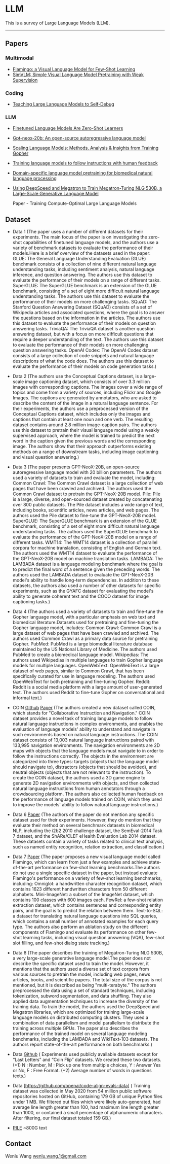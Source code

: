 # LLM

This is a survey of Large Language Models (LLM).

---------------------------------------

## Papers

### Multimodal
* [Flamingo: a Visual Language Model for Few-Shot Learning](https://arxiv.org/abs/2205.01068)
* [SimVLM: Simple Visual Language Model Pretraining with Weak Supervision](https://arxiv.org/abs/2108.10904)

### Coding
* [Teaching Large Language Models to Self-Debug](https://arxiv.org/abs/2304.05128)

### LLM
* [Finetuned Language Models Are Zero-Shot Learners](https://arxiv.org/abs/2109.01652)
* [Gpt-neox-20b: An open-source autoregressive language model](https://arxiv.org/abs/2204.06745)
* [Scaling Language Models: Methods, Analysis & Insights from Training Gopher](https://arxiv.org/abs/2112.11446)
* [Training language models to follow instructions with human feedback](https://proceedings.neurips.cc/paper_files/paper/2022/hash/b1efde53be364a73914f58805a001731-Abstract-Conference.html)
* [Domain-specific language model pretraining for biomedical natural language processing](https://dl.acm.org/doi/abs/10.1145/3458754?casa_token=P-T8trc32d8AAAAA:94zBcf_gj0Ht5jLClGczKrM22PkBDJGvBHtYgI3P76BJHqz8OnfZsi8d7XAyfV4Nm0YbQsXtKFrf)
* [Using DeepSpeed and Megatron to Train Megatron-Turing NLG 530B, a Large-Scale Generative Language Model](https://arxiv.org/abs/2201.11990)

  Paper - Training Compute-Optimal Large Language Models
  


## Dataset
* Data 1 (The paper uses a number of different datasets for their experiments. The main focus of the paper is on investigating the zero-shot capabilities of finetuned language models, and the authors use a variety of benchmark datasets to evaluate the performance of their models.Here is a brief overview of the datasets used in the paper:
GLUE: The General Language Understanding Evaluation (GLUE) benchmark consists of a collection of nine different natural language understanding tasks, including sentiment analysis, natural language inference, and question answering. The authors use this dataset to evaluate the performance of their models on a range of different tasks.
SuperGLUE: The SuperGLUE benchmark is an extension of the GLUE benchmark, consisting of a set of eight more difficult natural language understanding tasks. The authors use this dataset to evaluate the performance of their models on more challenging tasks.
SQuAD: The Stanford Question Answering Dataset (SQuAD) consists of a set of Wikipedia articles and associated questions, where the goal is to answer the questions based on the information in the articles. The authors use this dataset to evaluate the performance of their models on question answering tasks.
TriviaQA: The TriviaQA dataset is another question answering dataset, but with a focus on more difficult questions that require a deeper understanding of the text. The authors use this dataset to evaluate the performance of their models on more challenging question answering tasks.
OpenAI Codex: The OpenAI Codex dataset consists of a large collection of code snippets and natural language descriptions of what the code does. The authors use this dataset to evaluate the performance of their models on code generation tasks.)

* Data 2 (The authors use the Conceptual Captions dataset, is a large-scale image captioning dataset, which consists of over 3.3 million images with corresponding captions. The images cover a wide range of topics and come from a variety of sources, including Flickr and Google Images. The captions are generated by annotators, who are asked to describe the content of the image in a natural language sentence.
For their experiments, the authors use a preprocessed version of the Conceptual Captions dataset, which includes only the images and captions that contain at least one noun and one verb. The resulting dataset contains around 2.8 million image-caption pairs.
The authors use this dataset to pretrain their visual language model using a weakly supervised approach, where the model is trained to predict the next word in the caption given the previous words and the corresponding image. The authors show that their approach outperforms existing methods on a range of downstream tasks, including image captioning and visual question answering.)

* Data 3 (The paper presents GPT-NeoX-20B, an open-source autoregressive language model with 20 billion parameters. The authors used a variety of datasets to train and evaluate the model, including:
Common Crawl: The Common Crawl dataset is a large collection of web pages that have been crawled and archived. The authors used the Common Crawl dataset to pretrain the GPT-NeoX-20B model.
Pile: Pile is a large, diverse, and open-sourced dataset created by concatenating over 800 public datasets. The Pile dataset includes a wide range of text, including books, scientific articles, news articles, and web pages. The authors used the Pile dataset to fine-tune the GPT-NeoX-20B model.
SuperGLUE: The SuperGLUE benchmark is an extension of the GLUE benchmark, consisting of a set of eight more difficult natural language understanding tasks. The authors used the SuperGLUE benchmark to evaluate the performance of the GPT-NeoX-20B model on a range of different tasks.
WMT14: The WMT14 dataset is a collection of parallel corpora for machine translation, consisting of English and German text. The authors used the WMT14 dataset to evaluate the performance of the GPT-NeoX-20B model on machine translation tasks.
LAMBADA: The LAMBADA dataset is a language modeling benchmark where the goal is to predict the final word of a sentence given the preceding words. The authors used the LAMBADA dataset to evaluate the GPT-NeoX-20B model's ability to handle long-term dependencies.
In addition to these datasets, the authors also used a number of other datasets for specific experiments, such as the GYAFC dataset for evaluating the model's ability to generate coherent text and the COCO dataset for image captioning tasks.)

* Data 4 (The authors used a variety of datasets to train and fine-tune the Gopher language model, with a particular emphasis on web text and biomedical literature.Datasets used for pretraining and fine-tuning the Gopher language model, includes:
Common Crawl: Common Crawl is a large dataset of web pages that have been crawled and archived. The authors used Common Crawl as a primary data source for pretraining Gopher.
PubMed: PubMed is a large biomedical literature database maintained by the US National Library of Medicine. The authors used PubMed to create a biomedical language model.
Wikipedias: The authors used Wikipedias in multiple languages to train Gopher language models for multiple languages.
OpenWebText: OpenWebText is a large dataset of web pages, similar to Common Crawl, that has been specifically curated for use in language modeling. The authors used OpenWebText for both pretraining and fine-tuning Gopher.
Reddit: Reddit is a social media platform with a large amount of user-generated text. The authors used Reddit to fine-tune Gopher on conversational and informal text.)

* COIN [Github]() [Paper]() (The authors created a new dataset called COIN, which stands for "Collaborative Instruction and Navigation." COIN dataset provides a novel task of training language models to follow natural language instructions in complex environments, and enables the evaluation of language models' ability to understand and navigate in such environments based on natural language instructions..The COIN dataset consists of 13,003 natural language instructions paired with 133,995 navigation environments. The navigation environments are 2D maps with objects that the language models must navigate to in order to follow the instructions correctly. The objects in the environment are categorized into three types: targets (objects that the language model should navigate to), distractors (objects that should be avoided), and neutral objects (objects that are not relevant to the instruction).
To create the COIN dataset, the authors used a 3D game engine to generate 2D navigation environments with objects, and then collected natural language instructions from human annotators through a crowdsourcing platform. The authors also collected human feedback on the performance of language models trained on COIN, which they used to improve the models' ability to follow natural language instructions.)

* Data 6 [Paper]() (The authors of the paper do not mention any specific dataset used for their experiments. However, they do mention that they evaluate their method on several benchmark datasets in biomedical NLP, including the i2b2 2010 challenge dataset, the SemEval-2014 Task 7 dataset, and the ShARe/CLEF eHealth Evaluation Lab 2014 dataset. These datasets contain a variety of tasks related to clinical text analysis, such as named entity recognition, relation extraction, and classification.)

* Data 7 [Paper]() (The paper proposes a new visual language model called Flamingo, which can learn from just a few examples and achieve state-of-the-art performance on few-shot learning benchmarks.The authors do not use a single specific dataset in the paper, but instead evaluate Flamingo's performance on a variety of few-shot learning benchmarks, including:
Omniglot: a handwritten character recognition dataset, which contains 1623 different handwritten characters from 50 different alphabets.
Mini-ImageNet: a subset of the ImageNet dataset, which contains 100 classes with 600 images each.
FewRel: a few-shot relation extraction dataset, which contains sentences and corresponding entity pairs, and the goal is to predict the relation between them.
Text-to-SQL: a dataset for translating natural language questions into SQL queries, which contains a small number of annotated examples for each query type.
The authors also perform an ablation study on the different components of Flamingo and evaluate its performance on other few-shot learning tasks, including visual question answering (VQA), few-shot slot filling, and few-shot dialog state tracking.)

* Data 8 (The paper describes the training of Megatron-Turing NLG 530B, a very large-scale generative language model.The paper does not describe the specific dataset used to train the model. However, it mentions that the authors used a diverse set of text corpora from various sources to pretrain the model, including web pages, news articles, books, and scientific papers. The total size of the corpus is not mentioned, but it is described as being "multi-terabyte."
The authors preprocessed the data using a set of standard techniques, including tokenization, subword segmentation, and data shuffling. They also applied data augmentation techniques to increase the diversity of the training data.
To train the model, the authors used the DeepSpeed and Megatron libraries, which are optimized for training large-scale language models on distributed computing clusters. They used a combination of data parallelism and model parallelism to distribute the training across multiple GPUs.
The paper also describes the performance of the trained model on several language modeling benchmarks, including the LAMBADA and WikiText-103 datasets. The authors report state-of-the-art performance on both benchmarks.)

* Data [Github](https://github.com/kojima-takeshi188/zero_shot_cot) ( Experiments used publicly available datasets except for “Last
Letters” and “Coin Flip” datasets. We created these two datasets.
(*1) N : Number, M : Pick up one from multiple choices, Y : Answer Yes or No, F : Free Format.
(*2) Average number of words in questions texts.) 
 
* Data [https://github.com/openai/code-align-evals-data] ( Training dataset was collected in May 2020 from 54 million public software repositories hosted on GitHub, containing 179 GB of unique Python files under 1 MB. We filtered
out files which were likely auto-generated, had average line
length greater than 100, had maximum line length greater
than 1000, or contained a small percentage of alphanumeric
characters. After filtering, our final dataset totaled 159 GB.)



* [PILE](https://pile.eleuther.ai/) ~800G text

## Contact

Wenlu Wang
wenlu.wang.1@gmail.com
